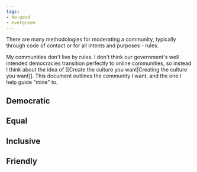 ```yaml
---
tags:
- do-good
- evergreen
---
```


There are many methodologies for moderating a community, typically through code of contact or for all intents and purposes - rules.

My communities don't live by rules. I don't think our government's well intended democracies transition perfectly to online communities, so instead I think about the idea of [[Create the culture you want|Creating the culture you want]]. This document outlines the community *I* want, and the one I help guide "mine" to.

## Democratic

## Equal

## Inclusive

## Friendly


